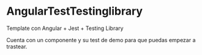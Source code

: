 # AngularTestTestinglibrary

Template con Angular + Jest + Testing Library

Cuenta con un componente y su test de demo para que puedas empezar a trastear.
